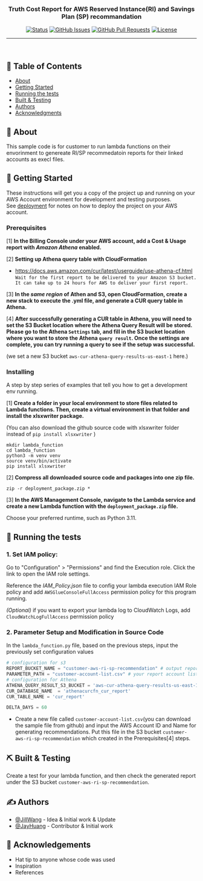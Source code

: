 <p align="center">
  <a href="" rel="noopener">
 <!--img width=200px height=200px src="https://i.imgur.com/6wj0hh6.jpg" alt="Project logo"--></a>
</p>

<h3 align="center">Truth Cost Report for AWS Reserved Instance(RI) and Savings Plan (SP) recommandation</h3>

<div align="center">

[![Status](https://img.shields.io/badge/status-active-success.svg)]()
[![GitHub Issues](https://img.shields.io/github/issues/kylelobo/The-Documentation-Compendium.svg)](https://github.com/alegriaw/Truth-Cost-Report-for-AWS-RI-SP/issues)
[![GitHub Pull Requests](https://img.shields.io/github/issues-pr/kylelobo/The-Documentation-Compendium.svg)](https://github.com/alegriaw/Truth-Cost-Report-for-AWS-RI-SP/pulls)
[![License](https://img.shields.io/badge/license-MIT-blue.svg)](/LICENSE)

</div>

---

<p align="center"> <!-- some title description here-->
    <br> 
</p>

## 📝 Table of Contents

- [About](#about)
- [Getting Started](#getting_started)
- [Running the tests](#tests)
- [Built & Testing](#built_testing)
- [Authors](#authors)
- [Acknowledgments](#acknowledgement)

## 🧐 About <a name = "about"></a>

This sample code is for customer to run lambda functions on their envorinment to genereate RI/SP recommedatoin reports for their linked accounts as execl files.

## 🏁 Getting Started <a name = "getting_started"></a>

These instructions will get you a copy of the project up and running on your AWS Account environment for development and testing purposes. 
</br>See [deployment](#deployment) for notes on how to deploy the project on your AWS account.

### Prerequisites

[1] **In the Billing Console under your AWS account, add a Cost & Usage report with *Amazon Athena* enabled.**

[2] **Setting up Athena query table with CloudFormation**
* https://docs.aws.amazon.com/cur/latest/userguide/use-athena-cf.html </br>
`Wait for the first report to be delivered to your Amazon S3 bucket. It can take up to 24 hours for AWS to deliver your first report.`

[3] **In the *same region* of Athen and S3, open CloudFormation, create a new stack to execute the .yml file, and generate a CUR query table in Athena.** 

[4] **After successfully generating a CUR table in Athena, you will need to set the S3 Bucket location where the Athena Query Result will be stored. Please go to the Athena `Settings` tab, and fill in the S3 bucket location where you want to store the Athena `query result`. Once the settings are complete, you can try running a query to see if the setup was successful.** 

(we set a new S3 bucket `aws-cur-athena-query-results-us-east-1` here.)



### Installing 

A step by step series of examples that tell you how to get a development env running.

[1] **Create a folder in your local environment to store files related to Lambda functions. Then, create a virtual environment in that folder and install the xlsxwriter package.** 

(You can also download the github source code with xlsxwriter folder instead of `pip install xlsxwriter` )

```shell
mkdir lambda_function
cd lambda_function
python3 -m venv venv
source venv/bin/activate
pip install xlsxwriter
```

[2] **Compress all downloaded source code and packages into one zip file.**

```shell
zip -r deployment_package.zip *
```

[3] **In the AWS Management Console, navigate to the Lambda service and create a new Lambda function with the `deployment_package.zip` file.** 

Choose your preferred runtime, such as Python 3.11.


## 🔧 Running the tests <a name = "tests"></a>

### 1. Set IAM policy:

Go to "Configuration" > "Permissions" and find the Execution role. Click the link to open the IAM role settings.

Reference the _IAM_Policy.json_ file to config your lambda execution IAM Role policy and add `AWSGlueConsoleFullAccess` permission policy for this program running.

_(Optional)_  if you want to export your lambda log to CloudWatch Logs, add `CloudWatchLogFullAccess` permission policy


### 2. Parameter Setup and Modification in Source Code

In the `lambda_function.py` file, based on the previous steps, input the previously set configuration values

```python
# configuration for s3
REPORT_BUCKET_NAME = "customer-aws-ri-sp-recommendation" # output report destination s3 bucket
PARAMETER_PATH = "customer-account-list.csv" # your report account list in report s3 bucket
# configuration for Athena
ATHENA_QUERY_RESULT_S3_BUCKET = 'aws-cur-athena-query-results-us-east-1'  # Query result s3 bucket @ N. virginia
CUR_DATABASE_NAME  = 'athenacurcfn_cur_report'  
CUR_TABLE_NAME = 'cur_report' 

DELTA_DAYS = 60
```

- Create a new file called `customer-account-list.csv`(you can download the sample file from github) and input the AWS Account ID and Name for generating recommendations. Put this file in the S3 bucket `customer-aws-ri-sp-recommendation` which created in the Prerequisites[4] steps.

## ⛏️ Built & Testing <a name = "built_testing"></a>

Create a test for your lambda function, and then check the generated report under the S3 bucket `customer-aws-ri-sp-recommendation`.


## ✍️ Authors <a name = "authors"></a>

- [@JillWang](https://github.com/alegriaw) - Idea & Initial work & Update
- [@JayHuang]() - Contributor & Initial work

<!--See also the list of [contributors](https://github.com/kylelobo/The-Documentation-Compendium/contributors) who participated in this project.-->

## 🎉 Acknowledgements <a name = "acknowledgement"></a>

- Hat tip to anyone whose code was used
- Inspiration
- References
